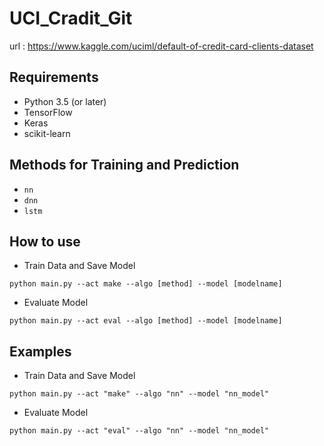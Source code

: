 # UCI_Cradit_Git


url : https://www.kaggle.com/uciml/default-of-credit-card-clients-dataset
## Requirements
* Python 3.5 (or later)
* TensorFlow
* Keras
* scikit-learn

## Methods for Training and Prediction
* ```nn```
* ```dnn```
* ```lstm```

## How to use
* Train Data and Save Model
```shell
python main.py --act make --algo [method] --model [modelname]
```

* Evaluate Model

```shell
python main.py --act eval --algo [method] --model [modelname]
```

## Examples
* Train Data and Save Model
```shell
python main.py --act "make" --algo "nn" --model "nn_model"
```

* Evaluate Model
```shell
python main.py --act "eval" --algo "nn" --model "nn_model"
